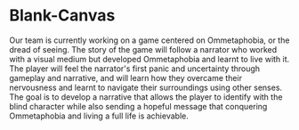 # Blank-Canvas
Our team is currently working on a game centered on Ommetaphobia, or the dread of seeing. The story of the game will follow a narrator who worked with a visual medium but developed Ommetaphobia and learnt to live with it. The player will feel the narrator's first panic and uncertainty through gameplay and narrative, and will learn how they overcame their nervousness and learnt to navigate their surroundings using other senses. The goal is to develop a narrative that allows the player to identify with the blind character while also sending a hopeful message that conquering Ommetaphobia and living a full life is achievable.
